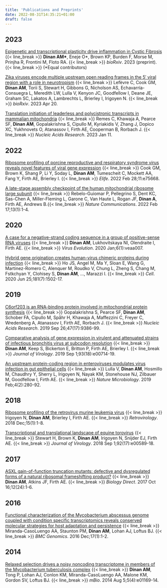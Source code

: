 ```yaml
---
title: 'Publications and Preprints'
date: 2022-08-31T14:35:21+01:00
draft: false
---
```


## 2023

[Epigenetic and transcriptional plasticity drive inflammation in Cystic Fibrosis](https://www.biorxiv.org/content/10.1101/2022.10.12.511886v2) {{< line_break >}}
**Dinan AM\***, Eneje O*, Brown KP, Burden F, Morse M, Prinjha R, Frontini M, Floto RA. {{< line_break >}}
*bioRxiv*. 2023 (preprint). {{< line_break >}}
(*Equal contributors)

[Zika viruses encode multiple upstream open reading frames in the 5′ viral region with a role in neurotropism](https://www.biorxiv.org/content/10.1101/112904v2) {{< line_break >}}
Lefèvre C, Cook GM, **Dinan AM**, Torii S, Stewart H, Gibbons G, Nicholson AS, Echavarría-Consuegra L, Meredith LW, Lulla V, Kenyon JC, Goodfellow I, Deane JE, Graham SC, Lakatos A, Lambrechts L, Brierley I, Irigoyen N. {{< line_break >}}
_bioRxiv_. 2023 Apr 20.

[Translation initiation of leaderless and polycistronic transcripts in mammalian mitochondria](https://academic.oup.com/nar/article/51/2/891/6984590) {{< line_break >}}
Remes C, Khawaja A, Pearce SF, **Dinan AM**, Gopalakrishna S, Cipullo M, Kyriakidis V, Zhang J, Dopico XC, Yukhnovets O, Atanassov I, Firth AE, Cooperman B, Rorbach J. {{< line_break >}}
_Nucleic Acids Research_. 2023 Jan 11.

## 2022

[Ribosome profiling of porcine reproductive and respiratory syndrome virus reveals novel features of viral gene expression](https://elifesciences.org/articles/75668) {{< line_break >}}
Cook GM, Brown K, Shang P, Li Y, Soday L, **Dinan AM**, Tumescheit C, Mockett AA, Fang Y, Firth AE, Brierley I. {{< line_break >}}
_Elife_. 2022 Feb 28;11:e75668.

[A late-stage assembly checkpoint of the human mitochondrial ribosome large subunit](https://www.nature.com/articles/s41467-022-28503-5) {{< line_break >}}
Rebelo-Guiomar P, Pellegrino S, Dent KC, Sas-Chen A, Miller-Fleming L, Garone C, Van Haute L, Rogan JF, **Dinan A**, Firth AE, Andrews B.{{< line_break >}}
_Nature Communications_. 2022 Feb 17;13(1):1-4.

## 2020

[A case for a negative-strand coding sequence in a group of positive-sense RNA viruses](https://academic.oup.com/ve/article/6/1/veaa007/5733117) {{< line_break >}}
**Dinan AM**, Lukhovitskaya NI, Olendraite I, Firth AE. {{< line_break >}}
_Virus Evolution_. 2020 Jan;6(1):veaa007.

[Hybrid gene origination creates human-virus chimeric proteins during infection](<https://www.cell.com/cell/fulltext/S0092-8674(20)30630-9>) {{< line_break >}}
Ho JS, Angel M, Ma Y, Sloan E, Wang G, Martinez-Romero C, Alenquer M, Roudko V, Chung L, Zheng S, Chang M, Fstkchyan Y, Clohisey S, **Dinan AM**, ..., Marazzi I. {{< line_break >}}
_Cell_. 2020 Jun 25;181(7):1502-17.

## 2019

[C6orf203 is an RNA-binding protein involved in mitochondrial protein synthesis](https://academic.oup.com/nar/article/47/17/9386/5545367) {{< line_break >}}
Gopalakrishna S, Pearce SF, **Dinan AM**, Schober FA, Cipullo M, Spåhr H, Khawaja A, Maffezzini C, Freyer C, Wredenberg A, Atanassov I, Firth AE, Rorbach J. {{< line_break >}}
_Nucleic Acids Research_. 2019 Sep 26;47(17):9386-99.

[Comparative analysis of gene expression in virulent and attenuated strains of infectious bronchitis virus at subcodon resolution](https://journals.asm.org/doi/10.1128/jvi.00714-19) {{< line_break >}}
**Dinan AM**, Keep S, Bickerton E, Britton P, Firth AE, Brierley I. {{< line_break >}}
_Journal of Virology_. 2019 Sep 1;93(18):e00714-19.

[An upstream protein-coding region in enteroviruses modulates virus infection in gut epithelial cells](https://www.nature.com/articles/s41564-018-0297-1) {{< line_break >}}
Lulla V, **Dinan AM**, Hosmillo M, Chaudhry Y, Sherry L, Irigoyen N, Nayak KM, Stonehouse NJ, Zilbauer M, Goodfellow I, Firth AE. {{< line_break >}}
_Nature Microbiology_. 2019 Feb;4(2):280-92.

## 2018

[Ribosome profiling of the retrovirus murine leukemia virus](https://retrovirology.biomedcentral.com/articles/10.1186/s12977-018-0394-5) {{< line_break >}}
Irigoyen N, **Dinan AM**, Brierley I, Firth AE. {{< line_break >}}
_Retrovirology_. 2018 Dec;15(1):1-8.

[Transcriptional and translational landscape of equine torovirus](https://journals.asm.org/doi/full/10.1128/jvi.00589-18) {{< line_break >}}
Stewart H, Brown K, **Dinan AM**, Irigoyen N, Snijder EJ, Firth AE. {{< line_break >}}
_Journal of Virology_. 2018 Sep 1;92(17):e00589-18.

## 2017

[ASXL gain-of-function truncation mutants: defective and dysregulated forms of a natural ribosomal frameshifting product?](https://biologydirect.biomedcentral.com/articles/10.1186/s13062-017-0195-0) {{< line_break >}}
**Dinan AM**, Atkins JF, Firth AE. {{< line_break >}}
_Biology Direct_. 2017 Oct 16;12(24):1-6.

## 2016

[Functional characterization of the Mycobacterium abscessus genome coupled with condition specific transcriptomics reveals conserved molecular strategies for host adaptation and persistence](https://bmcgenomics.biomedcentral.com/articles/10.1186/s12864-016-2868-y) {{< line_break >}}
Miranda-CasoLuengo AA, Staunton PM, **Dinan AM**, Lohan AJ, Loftus BJ. {{< line_break >}}
_BMC Genomics_. 2016 Dec;17(1):1-2.

## 2014

[Relaxed selection drives a noisy noncoding transcriptome in members of the Mycobacterium tuberculosis complex](https://journals.asm.org/doi/10.1128/mbio.01169-14) {{< line_break >}}
**Dinan AM**, Tong P, Lohan AJ, Conlon KM, Miranda-CasoLuengo AA, Malone KM, Gordon SV, Loftus BJ. {{< line_break >}}
_mBio_. 2014 Aug 5;5(4):e01169-14.
